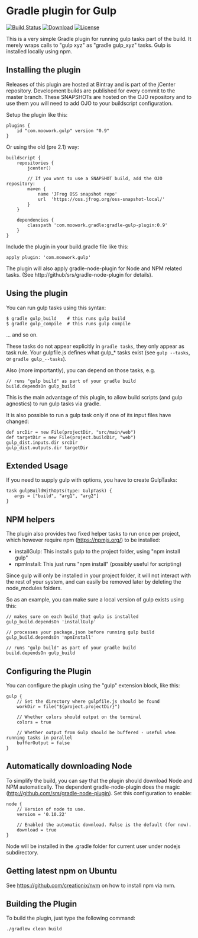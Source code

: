 Gradle plugin for Gulp
=======================

[![Build Status](http://goo.gl/3EpX6b)](http://goo.gl/EUkRd4)
[![Download](http://goo.gl/UuoQ84)](http://goo.gl/6jlBXE)
[![License](http://goo.gl/MMfZhl)](http://goo.gl/D6iAcM)

This is a very simple Gradle plugin for running gulp tasks part of the build.
It merely wraps calls to "gulp xyz" as "gradle gulp_xyz" tasks. Gulp is installed locally using npm.

Installing the plugin
---------------------

Releases of this plugin are hosted at Bintray and is part of the jCenter repository. Development builds
are published for every commit to the master branch. These SNAPSHOTs are hosted on the OJO repository
and to use them you will need to add OJO to your buildscript configuration.

Setup the plugin like this:

    plugins {
        id "com.moowork.gulp" version "0.9"
    }

Or using the old (pre 2.1) way:

    buildscript {
        repositories {
            jcenter()

            // If you want to use a SNAPSHOT build, add the OJO repository:
            maven {
                name 'JFrog OSS snapshot repo'
                url  'https://oss.jfrog.org/oss-snapshot-local/'
            }
        }

        dependencies {
            classpath 'com.moowork.gradle:gradle-gulp-plugin:0.9'
        }
    }

Include the plugin in your build.gradle file like this:

    apply plugin: 'com.moowork.gulp'

The plugin will also apply gradle-node-plugin for Node and NPM related tasks.
(See http://github/srs/gradle-node-plugin for details).

Using the plugin
----------------

You can run gulp tasks using this syntax:

    $ gradle gulp_build    # this runs gulp build
    $ gradle gulp_compile  # this runs gulp compile

... and so on.

These tasks do not appear explicitly in `gradle tasks`, they only appear as task rule.
Your gulpfile.js defines what gulp_* tasks exist (see `gulp --tasks`, or `gradle gulp_--tasks`).

Also (more importantly), you can depend on those tasks, e.g.

    // runs "gulp build" as part of your gradle build
    build.dependsOn gulp_build

This is the main advantage of this plugin, to allow build
scripts (and gulp agnostics) to run gulp tasks via gradle.

It is also possible to run a gulp task only if one of its input files have changed:

    def srcDir = new File(projectDir, "src/main/web")
    def targetDir = new File(project.buildDir, "web")
    gulp_dist.inputs.dir srcDir
    gulp_dist.outputs.dir targetDir

Extended Usage
--------------

If you need to supply gulp with options, you have to create GulpTasks:

    task gulpBuildWithOpts(type: GulpTask) {
       args = ["build", "arg1", "arg2"]
    }


NPM helpers
-----------

The plugin also provides two fixed helper tasks to run once per project, which
however require npm (https://npmjs.org/) to be installed:

 - installGulp: This installs gulp to the project folder, using "npm install gulp"
 - npmInstall: This just runs "npm install" (possibly useful for scripting)

Since gulp will only be installed in your project folder, it will not
interact with the rest of your system, and can easily be removed later by
deleting the node_modules folders.

So as an example, you can make sure a local version of gulp exists using this:

    // makes sure on each build that gulp is installed
    gulp_build.dependsOn 'installGulp'

    // processes your package.json before running gulp build
    gulp_build.dependsOn 'npmInstall'

    // runs "gulp build" as part of your gradle build
    build.dependsOn gulp_build

Configuring the Plugin
----------------------

You can configure the plugin using the "gulp" extension block, like this:

    gulp {
        // Set the directory where gulpfile.js should be found
        workDir = file("${project.projectDir}")

        // Whether colors should output on the terminal
        colors = true

        // Whether output from Gulp should be buffered - useful when running tasks in parallel
        bufferOutput = false
    }

Automatically downloading Node
------------------------------

To simplify the build, you can say that the plugin should download Node and NPM automatically. The dependent
gradle-node-plugin does the magic (http://github.com/srs/gradle-node-plugin). Set this configuration to enable:

    node {
        // Version of node to use.
        version = '0.10.22'

        // Enabled the automatic download. False is the default (for now).
        download = true
    }

Node will be installed in the .gradle folder for current user under nodejs subdirectory.

Getting latest npm on Ubuntu
----------------------------

See https://github.com/creationix/nvm on how to install npm via nvm.

Building the Plugin
-------------------

To build the plugin, just type the following command:

    ./gradlew clean build

